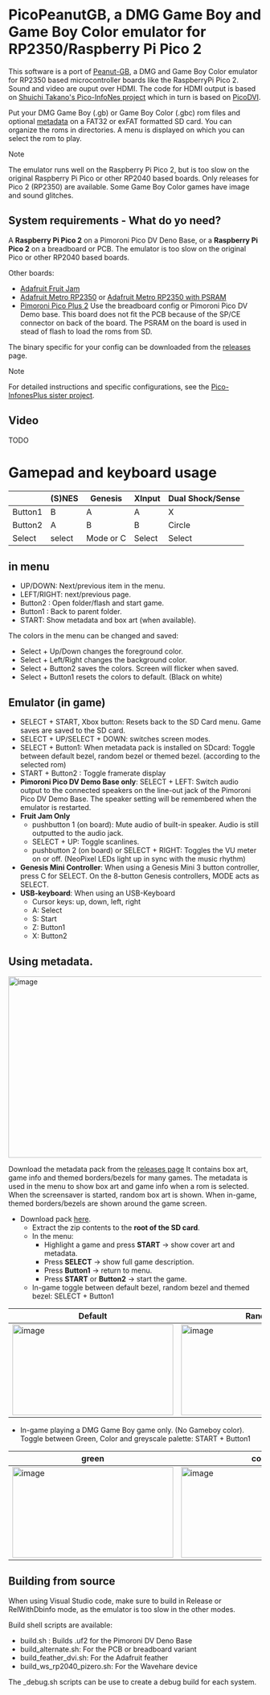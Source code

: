 
# PicoPeanutGB, a DMG Game Boy and Game Boy Color emulator for RP2350/Raspberry Pi Pico 2

This software is a port of [Peanut-GB](https://github.com/deltabeard/Peanut-GB), a DMG and Game Boy Color emulator for RP2350 based microcontroller boards like the RaspberryPi Pico 2. Sound and video are ouput over HDMI.
The code for HDMI output is based on [Shuichi Takano's Pico-InfoNes project](https://github.com/shuichitakano/pico-infones) which in turn is based on [PicoDVI](https://github.com/Wren6991/PicoDVI).

Put your DMG Game Boy (.gb) or Game Boy Color (.gbc) rom files and optional [metadata](#using-metadata) on a FAT32 or exFAT formatted SD card. You can organize the roms in directories. A menu is displayed on which you can select the rom to play.

> [!NOTE]
> The emulator runs well on the Raspberry Pi Pico 2, but is too slow on the original Raspberry Pi Pico or other RP2040 based boards. Only releases for Pico 2 (RP2350) are available. Some Game Boy Color games have image and sound glitches.

## System requirements - What do yo need?

A **Raspberry Pi Pico 2** on a Pimoroni Pico DV Deno Base, or a **Raspberry Pi Pico 2** on a breadboard or PCB. The emulator is too slow on the original Pico or other RP2040 based boards.

Other boards:
- [Adafruit Fruit Jam](https://www.adafruit.com/product/6200)
- [Adafruit Metro RP2350](https://www.adafruit.com/product/6003) or [Adafruit Metro RP2350 with PSRAM](https://www.adafruit.com/product/6267)
- [Pimoroni Pico Plus 2](https://shop.pimoroni.com/products/pimoroni-pico-plus-2?variant=42092668289107)
  Use the breadboard config or Pimoroni Pico DV Demo base. This board does not fit the PCB because of the SP/CE connector on back of the board.
  The PSRAM on the board is used in stead of flash to load the roms from SD.


The binary specific for your config can be downloaded from the [releases](https://github.com/fhoedemakers/pico-peanutGB/releases/latest) page.


> [!NOTE]
> For detailed instructions and specific configurations, see the [Pico-InfonesPlus sister project](https://github.com/fhoedemakers/pico-infonesPlus). 

## Video

TODO



# Gamepad and keyboard usage

|     | (S)NES | Genesis | XInput | Dual Shock/Sense |
| --- | ------ | ------- | ------ | ---------------- |
| Button1 | B  |    A    |   A    |    X             |
| Button2 | A  |    B    |   B    |   Circle         |
| Select  | select | Mode or C | Select | Select     |

## in menu

- UP/DOWN: Next/previous item in the menu.
- LEFT/RIGHT: next/previous page.
- Button2 : Open folder/flash and start game.
- Button1 : Back to parent folder.
- START: Show metadata and box art (when available). 

The colors in the menu can be changed and saved:
  - Select + Up/Down changes the foreground color.
  - Select + Left/Right changes the background color.
  - Select + Button2 saves the colors. Screen will flicker when saved.
  - Select + Button1 resets the colors to default. (Black on white)


## Emulator (in game)

- SELECT + START, Xbox button: Resets back to the SD Card menu. Game saves are saved to the SD card.
- SELECT + UP/SELECT + DOWN: switches screen modes.
- SELECT + Button1: When metadata pack is installed on SDcard: Toggle between default bezel, random bezel or themed bezel. (according to the selected rom)
- START + Button2 : Toggle framerate display
- **Pimoroni Pico DV Demo Base only**: SELECT + LEFT: Switch audio output to the connected speakers on the line-out jack of the Pimoroni Pico DV Demo Base. The speaker setting will be remembered when the emulator is restarted.
- **Fruit Jam Only** 
  - pushbutton 1 (on board): Mute audio of built-in speaker. Audio is still outputted to the audio jack.
  - SELECT + UP: Toggle scanlines. 
  - pushbutton 2 (on board) or SELECT + RIGHT: Toggles the VU meter on or off. (NeoPixel LEDs light up in sync with the music rhythm)
- **Genesis Mini Controller**: When using a Genesis Mini 3 button controller, press C for SELECT. On the 8-button Genesis controllers, MODE acts as SELECT.
- **USB-keyboard**: When using an USB-Keyboard
  - Cursor keys: up, down, left, right
  - A: Select
  - S: Start
  - Z: Button1
  - X: Button2

## Using metadata.

<img width="640" height="360" alt="image" src="https://github.com/user-attachments/assets/f6aeb7cd-702b-4064-a69c-e8de36dcb6be" />

Download the metadata pack from the [releases page](https://github.com/fhoedemakers/pico-peanutGB/releases/latest/download/GBMetadata.zip) It contains box art, game info and themed borders/bezels for many games. The metadata is used in the menu to show box art and game info when a rom is selected.  When the screensaver is started, random box art is shown. When in-game, themed borders/bezels are shown around the game screen.
- Download pack [here](https://github.com/fhoedemakers/pico-peanutGB/releases/latest/download/GBMetadata.zip).  
  - Extract the zip contents to the **root of the SD card**.  
  - In the menu:  
    - Highlight a game and press **START** → show cover art and metadata.  
    - Press **SELECT** → show full game description.  
    - Press **Button1** → return to menu.  
    - Press **START** or **Button2** → start the game.
  - In-game toggle between default bezel, random bezel and themed bezel: SELECT + Button1

| Default | Random | themed |
| ------- | ------ | ------ |
| <img width="320" height="180" alt="image" src="https://github.com/user-attachments/assets/8d15a58f-9343-47ea-b940-58784d7a6071" /> | <img width="320" height="180" alt="image" src="https://github.com/user-attachments/assets/a6ed915f-315e-4813-8803-5b7e21bb041e" />  | <img width="320" height="180" alt="image" src="https://github.com/user-attachments/assets/ed6fbd45-ef3d-4339-8f95-3092da6e8f95" />  |

  - In-game playing a DMG Game Boy game only. (No Gameboy color). Toggle between Green, Color and greyscale palette: START + Button1

| green | color | grayscale |
| ------- | ------ | ------ |
| <img width="320" height="180" alt="image" src="https://github.com/user-attachments/assets/537a38b9-350b-470d-8a90-22ad86101fac" /> | <img width="320" height="180" alt="image" src="https://github.com/user-attachments/assets/9cadbdad-235e-45b9-bcfe-08f8b7d5caa0" /> | <img width="320" height="180" alt="image" src="https://github.com/user-attachments/assets/62d820dc-6cc6-4ebf-889a-05f279109c85" /> |



 

 
## Building from source

When using Visual Studio code, make sure to build in Release or RelWithDbinfo mode, as the emulator is too slow in the other modes.

Build shell scripts are available:

- build.sh : Builds .uf2 for the Pimoroni DV Deno Base
- build_alternate.sh: For the PCB or breadboard variant
- build_feather_dvi.sh: For the Adafruit feather
- build_ws_rp2040_pizero.sh: For the Wavehare device

The _debug.sh scripts can be use to create a debug build for each system.
